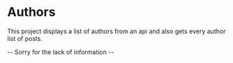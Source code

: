 # Authors

This project displays a list of authors from an api and also gets every author list of posts.


-- Sorry for the lack of information --